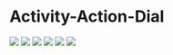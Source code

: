 # Activity-Action-Dial

![](app/Captures/C1.png)
![](app/Captures/C2.png)
![](app/Captures/C3.png)
![](app/Captures/C4.png)
![](app/Captures/C5.png)
![](app/Captures/C6.png)
